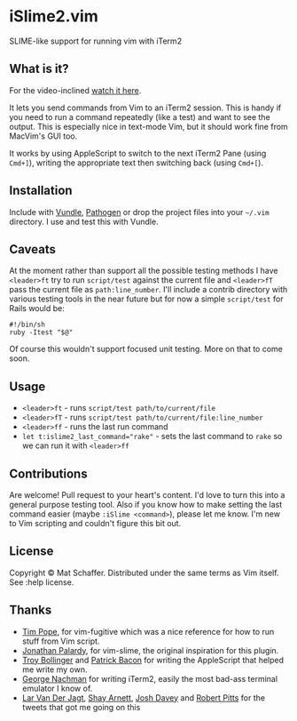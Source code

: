 # iSlime2.vim

SLIME-like support for running vim with iTerm2

## What is it?

For the video-inclined [watch it here](http://youtu.be/f_HvdhAJKb4).

It lets you send commands from Vim to an iTerm2 session. This is handy if you need to run a command repeatedly (like a test) and want to see the output. This is especially nice in text-mode Vim, but it should work fine from MacVim's GUI too.

It works by using AppleScript to switch to the next iTerm2 Pane (using `Cmd+]`), writing the appropriate text then switching back (using `Cmd+[`).

## Installation

Include with [Vundle](https://github.com/gmarik/vundle), [Pathogen](https://github.com/tpope/vim-pathogen) or drop the project files into your `~/.vim` directory. I use and test this with Vundle.

## Caveats

At the moment rather than support all the possible testing methods I have `<leader>ft` try to run `script/test` against the current file and `<leader>fT` pass the current file as `path:line_number`. I'll include a contrib directory with various testing tools in the near future but for now a simple `script/test` for Rails would be:

    #!/bin/sh
    ruby -Itest "$@"

Of course this wouldn't support focused unit testing. More on that to come soon.

## Usage

* `<leader>ft` - runs `script/test path/to/current/file`
* `<leader>fT` - runs `script/test path/to/current/file:line_number`
* `<leader>ff` - runs the last run command
* `let t:islime2_last_command="rake"` - sets the last command to `rake` so we can run it with `<leader>ff`

## Contributions

Are welcome! Pull request to your heart's content. I'd love to turn this into a general purpose testing tool. Also if you know how to make setting the last command easier (maybe `:iSlime <command>`), please let me know. I'm new to Vim scripting and couldn't figure this bit out.

## License

Copyright &copy; Mat Schaffer. Distributed under the same terms as Vim itself. See :help license.

## Thanks

* [Tim Pope](https://github.com/tpope), for vim-fugitive which was a nice reference for how to run stuff from Vim script.
* [Jonathan Palardy](https://github.com/jpalardy), for vim-slime, the original inspiration for this plugin.
* [Troy Bollinger](http://code.google.com/p/iterm2/issues/detail?id=559) and [Patrick Bacon](http://spin.atomicobject.com/2011/09/27/run-tests-from-macvim/) for writing the AppleScript that helped me write my own.
* [George Nachman](http://www.iterm2.com/) for writing iTerm2, easily the most bad-ass terminal emulator I know of.
* [Lar Van Der Jagt](https://twitter.com/supaspoida), [Shay Arnett](https://twitter.com/shayarnett), [Josh Davey](https://twitter.com/joshuadavey) and [Robert Pitts](https://twitter.com/rbxbx) for the tweets that got me going on this
